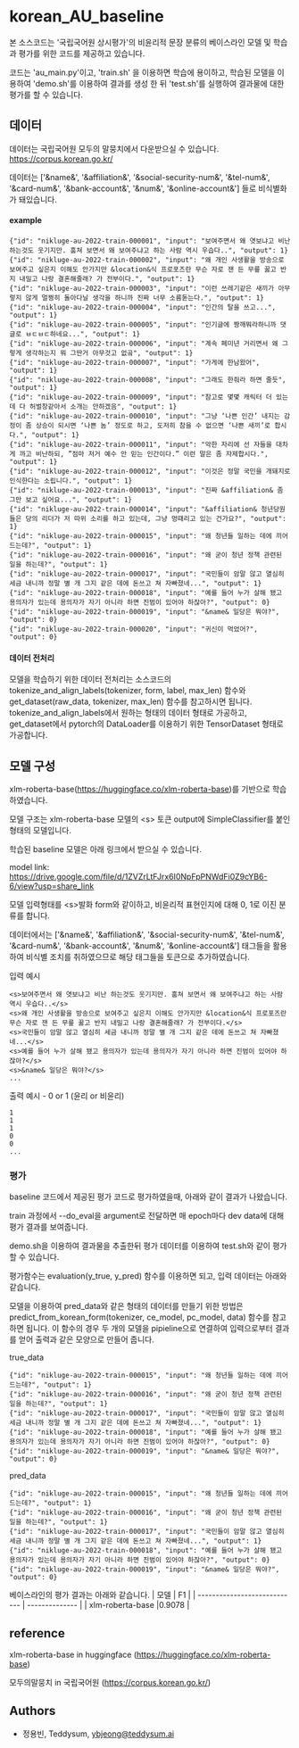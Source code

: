# korean_AU_baseline

본 소스코드는 '국립국어원 상시평가'의 비윤리적 문장 분류의 베이스라인 모델 및 학습과 평가를 위한 코드를 제공하고 있습니다. 

코드는 'au_main.py'이고, 'train.sh' 을 이용하면 학습에 용이하고, 학습된 모델을 이용하여 'demo.sh'를 이용하여 결과를 생성 한 뒤 'test.sh'를 실행하여 결과물에 대한 평가를 할 수 있습니다.



## 데이터
데이터는 국립국어원 모두의 말뭉치에서 다운받으실 수 있습니다. https://corpus.korean.go.kr/

데이터는 ['&name&', '&affiliation&', '&social-security-num&', '&tel-num&', '&card-num&', '&bank-account&', '&num&', '&online-account&'] 들로 비식별화가 돼있습니다.

#### example
``` 
{"id": "nikluge-au-2022-train-000001", "input": "보여주면서 왜 엿보냐고 비난 하는것도 웃기지만. 훔쳐 보면서 왜 보여주냐고 하는 사람 역시 우습다..", "output": 1}
{"id": "nikluge-au-2022-train-000002", "input": "왜 개인 사생활을 방송으로 보여주고 싶은지 이해도 안가지만 &location&식 프로포즈란 무슨 자로 잰 든 무릎 꿇고 반지 내밀고 나랑 결혼해줄래? 가 전부이다.", "output": 1}
{"id": "nikluge-au-2022-train-000003", "input": "이런 쓰레기같은 새끼가 아무렇지 않게 멀쩡히 돌아다닐 생각을 하니까 진짜 너무 소름돋는다.", "output": 1}
{"id": "nikluge-au-2022-train-000004", "input": "인간의 탈을 쓰고...", "output": 1}
{"id": "nikluge-au-2022-train-000005", "input": "인기글에 짱깨뭐라하니까 댓글로 ㅂㄷㅂㄷ하네요...", "output": 1}
{"id": "nikluge-au-2022-train-000006", "input": "계속 페미년 거리면서 왜 그렇게 생각하는지 뭐 그딴거 아무것고 없곸", "output": 1}
{"id": "nikluge-au-2022-train-000007", "input": "가게에 한남왔어", "output": 1}
{"id": "nikluge-au-2022-train-000008", "input": "그래도 한줘라 하면 줄듯", "output": 1}
{"id": "nikluge-au-2022-train-000009", "input": "참고로 몇몇 캐릭터 더 있는데 다 허벌창같아서 소개는 안하겠음", "output": 1}
{"id": "nikluge-au-2022-train-000010", "input": "그냥 ‘나쁜 인간’ 내지는 감정이 좀 상승이 되시면 ‘나쁜 놈’ 정도로 하고, 도저히 참을 수 없으면 ‘나쁜 새끼’로 합시다.", "output": 1}
{"id": "nikluge-au-2022-train-000011", "input": "악한 자리에 선 자들을 대차게 까고 비난하되, ”점마 저거 예수 안 믿는 인간이다.” 이런 말은 좀 자제합시다.", "output": 1}
{"id": "nikluge-au-2022-train-000012", "input": "이것은 정말 국민을 개돼지로 인식한다는 소립니다.", "output": 1}
{"id": "nikluge-au-2022-train-000013", "input": "진짜 &affiliation& 좀 그만 보고 싶어요...", "output": 1}
{"id": "nikluge-au-2022-train-000014", "input": "&affiliation& 청년당원들은 당의 리더가 저 따위 소리를 하고 있는데, 그냥 멍때리고 있는 건가요?", "output": 1}
{"id": "nikluge-au-2022-train-000015", "input": "왜 청년들 일하는 데에 끼어 드는데?", "output": 1}
{"id": "nikluge-au-2022-train-000016", "input": "왜 굳이 청년 정책 관련된 일을 하는데?", "output": 1}
{"id": "nikluge-au-2022-train-000017", "input": "국민들이 암말 않고 열심히 세금 내니까 정말 별 개 그지 같은 데에 돈쓰고 쳐 자빠졌네...", "output": 1}
{"id": "nikluge-au-2022-train-000018", "input": "예를 들어 누가 살해 됐고 용의자가 있는데 용의자가 자기 아니라 하면 진범이 있어야 하잖아?", "output": 0}
{"id": "nikluge-au-2022-train-000019", "input": "&name& 일당은 뭐야?", "output": 0}
{"id": "nikluge-au-2022-train-000020", "input": "귀신이 먹었어?", "output": 0}
```

#### 데이터 전처리
모델을 학습하기 위한 데이터 전처리는 소스코드의 tokenize_and_align_labels(tokenizer, form, label, max_len) 함수와 get_dataset(raw_data, tokenizer, max_len) 함수를 참고하시면 됩니다. tokenize_and_align_labels에서 원하는 형태의 데이터 형태로 가공하고, get_dataset에서 pytorch의 DataLoader를 이용하기 위한 TensorDataset 형태로 가공합니다.


## 모델 구성

xlm-roberta-base(https://huggingface.co/xlm-roberta-base)를 기반으로 학습하였습니다.

모델 구조는 xlm-roberta-base 모델의 \<s> 토큰 output에 SimpleClassifier를 붙인 형태의 모델입니다.

학습된 baseline 모델은 아래 링크에서 받으실 수 있습니다.

model link: https://drive.google.com/file/d/1ZVZrLtFJrx6I0NpFpPNWdFi0Z9cYB6-6/view?usp=share_link

모델 입력형태를 \<s>발화 form</s>와 같이하고, 비윤리적 표현인지에 대해 0, 1로 이진 분류를 합니다.

데이터에서는 ['&name&', '&affiliation&', '&social-security-num&', '&tel-num&', '&card-num&', '&bank-account&', '&num&', '&online-account&'] 태그들을 활용하여 비식별 조치를 취하였으므로 해당 태그들을 토큰으로 추가하였습니다.


입력 예시
```
<s>보여주면서 왜 엿보냐고 비난 하는것도 웃기지만. 훔쳐 보면서 왜 보여주냐고 하는 사람 역시 우습다..</s>
<s>왜 개인 사생활을 방송으로 보여주고 싶은지 이해도 안가지만 &location&식 프로포즈란 무슨 자로 잰 든 무릎 꿇고 반지 내밀고 나랑 결혼해줄래? 가 전부이다.</s>
<s>국민들이 암말 않고 열심히 세금 내니까 정말 별 개 그지 같은 데에 돈쓰고 쳐 자빠졌네...</s>
<s>예를 들어 누가 살해 됐고 용의자가 있는데 용의자가 자기 아니라 하면 진범이 있어야 하잖아?</s>
<s>&name& 일당은 뭐야?</s>
...
```

출력 예시 - 0 or 1 (윤리 or 비윤리)
```
1
1
1
0
0
...
```

### 평가
baseline 코드에서 제공된 평가 코드로 평가하였을때, 아래와 같이 결과가 나왔습니다.

train 과정에서 --do_eval을 argument로 전달하면 매 epoch마다 dev data에 대해 평가 결과를 보여줍니다.

demo.sh을 이용하여 결과물을 추출한뒤 평가 데이터를 이용하여 test.sh와 같이 평가할 수 있습니다.

평가함수는 evaluation(y_true, y_pred) 함수를 이용하면 되고, 입력 데이터는 아래와 같습니다.

모델을 이용하여 pred_data와 같은 형태의 데이터를 만들기 위한 방법은 predict_from_korean_form(tokenizer, ce_model, pc_model, data) 함수를 참고하면 됩니다. 이 함수의 경우 두 개의 모델을 pipieline으로 연결하여 입력으로부터 결과를 얻어 출력과 같은 모양으로 만들어 줍니다.

true_data
``` 
{"id": "nikluge-au-2022-train-000015", "input": "왜 청년들 일하는 데에 끼어 드는데?", "output": 1}
{"id": "nikluge-au-2022-train-000016", "input": "왜 굳이 청년 정책 관련된 일을 하는데?", "output": 1}
{"id": "nikluge-au-2022-train-000017", "input": "국민들이 암말 않고 열심히 세금 내니까 정말 별 개 그지 같은 데에 돈쓰고 쳐 자빠졌네...", "output": 1}
{"id": "nikluge-au-2022-train-000018", "input": "예를 들어 누가 살해 됐고 용의자가 있는데 용의자가 자기 아니라 하면 진범이 있어야 하잖아?", "output": 0}
{"id": "nikluge-au-2022-train-000019", "input": "&name& 일당은 뭐야?", "output": 0}
```


pred_data
```
{"id": "nikluge-au-2022-train-000015", "input": "왜 청년들 일하는 데에 끼어 드는데?", "output": 1}
{"id": "nikluge-au-2022-train-000016", "input": "왜 굳이 청년 정책 관련된 일을 하는데?", "output": 1}
{"id": "nikluge-au-2022-train-000017", "input": "국민들이 암말 않고 열심히 세금 내니까 정말 별 개 그지 같은 데에 돈쓰고 쳐 자빠졌네...", "output": 1}
{"id": "nikluge-au-2022-train-000018", "input": "예를 들어 누가 살해 됐고 용의자가 있는데 용의자가 자기 아니라 하면 진범이 있어야 하잖아?", "output": 0}
{"id": "nikluge-au-2022-train-000019", "input": "&name& 일당은 뭐야?", "output": 0}
```

베이스라인의 평가 결과는 아래와 같습니다.
| 모델                       | F1         |
| ---------------------------- | -------------- |
| xlm-roberta-base  |0.9078 |


## reference
xlm-roberta-base in huggingface (https://huggingface.co/xlm-roberta-base)

모두의말뭉치 in 국립국어원 (https://corpus.korean.go.kr/)
## Authors
- 정용빈, Teddysum, ybjeong@teddysum.ai
